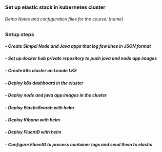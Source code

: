 ### Set up elastic stack in kubernetes cluster

###### Demo Notes and configuration files for the course: [name]

### Setup steps

##### - Create Simpel Node and Java apps that log few lines in JSON format

##### - Set up docker hub private repository to push java and node app images

##### - Create k8s cluster on Linode LKE

##### - Deploy k8s dashboard in the cluster

##### - Deploy node and java app images in the cluster

##### - Deploy ElasticSearch with helm 

##### - Deploy Kibana with helm 

##### - Deploy FluentD with helm 

##### - Configure FluentD to process container logs and send them to elastic 

 
